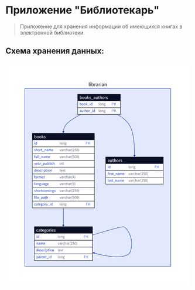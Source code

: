 # Приложение "Библиотекарь"

> Приложение для хранения информации об имеющихся книгах в электронной библиотеки. 

## Схема хранения данных:

![ERD](diagrams/ERD.png)
